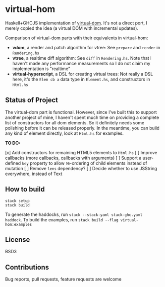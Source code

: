# virtual-hom
Haskell+GHCJS implementation of [virtual-dom](https://github.com/Matt-Esch/virtual-dom). It's not a direct port, I merely copied the idea (a virtual DOM with incremental updates).

Comparison of virtual-dom parts with their equivalents in virtual-hom:

- **vdom**, a render and patch algorithm for vtree: See `prepare` and `render` in `Rendering.hs`
- **vtree**, a realtime diff algorithm: See `diff` in `Rendering.hs`. Note that I haven't made any performance measurements so I do not claim my implementation is "realtime"
- **virtual-hyperscript**, a DSL for creating virtual trees: Not really a DSL here, it's the `Elem cb a` data type in `Element.hs`, and constructors in `Html.hs`

## Status of Project

The virtual-dom part is functional. However, since I've built this to support another project of mine, I haven't spent much time on providing a complete list of constructors for all dom elements. So it definitely needs some polishing before it can be released properly. In the meantime, you can build any kind of element directly, look at `Html.hs` for examples.

**TO DO:**

[x] Add constructors for remaining HTML5 elements to `Html.hs`
[ ] Improve callbacks (more callbacks, callbacks with arguments)
[ ] Support a user-defined `key` property to allow re-ordering of child elements instead of mutation
[ ] Remove `lens` dependency?
[ ] Decide whether to use JSString everywhere, instead of Text

## How to build

```
stack setup
stack build
```

To generate the haddocks, run `stack --stack-yaml stack-ghc.yaml haddock`. To build the examples, run `stack build --flag virtual-hom:examples`

## License

BSD3

## Contributions

Bug reports, pull requests, feature requests are welcome
